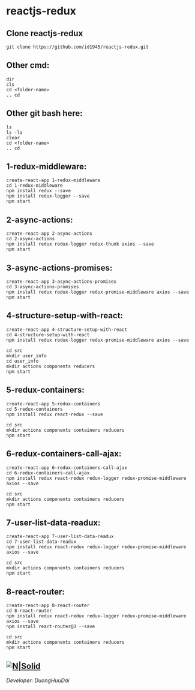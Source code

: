 # reactjs-redux
## Clone reactjs-redux
```
git clone https://github.com/id1945/reactjs-redux.git
```
## Other cmd:
```
dir
cls
cd <folder-name>
.. cd
```
## Other git bash here:
```
ls
ls -la
clear
cd <folder-name>
.. cd
```
## 1-redux-middleware:
```
create-react-app 1-redux-middleware
cd 1-redux-middleware
npm install redux --save
npm install redux-logger --save
npm start
```
## 2-async-actions:
```
create-react-app 2-async-actions
cd 2-async-actions
npm install redux redux-logger redux-thunk axios --save
npm start
```
## 3-async-actions-promises:
```
create-react-app 3-async-actions-promises
cd 3-async-actions-promises
npm install redux redux-logger redux-promise-middleware axios --save
npm start
```
## 4-structure-setup-with-react:
```
create-react-app 4-structure-setup-with-react
cd 4-structure-setup-with-react
npm install redux redux-logger redux-promise-middleware axios --save

cd src
mkdir user_info
cd user_info
mkdir actions components reducers
npm start
```
## 5-redux-containers:
```
create-react-app 5-redux-containers
cd 5-redux-containers
npm install redux react-redux --save

cd src
mkdir actions components containers reducers
npm start
```
## 6-redux-containers-call-ajax:
```
create-react-app 6-redux-containers-call-ajax
cd 6-redux-containers-call-ajax
npm install redux react-redux redux-logger redux-promise-middleware axios --save

cd src
mkdir actions components containers reducers
npm start
```
## 7-user-list-data-readux:
```
create-react-app 7-user-list-data-readux
cd 7-user-list-data-readux
npm install redux react-redux redux-logger redux-promise-middleware axios --save

cd src
mkdir actions components containers reducers
npm start
```
## 8-react-router:
```
create-react-app 8-react-router
cd 8-react-router
npm install redux react-redux redux-logger redux-promise-middleware axios --save
npm install react-router@3 --save

cd src
mkdir actions components containers reducers
npm start
```
[![N|Solid](http://www.tipsoninterview.in/wp-content/uploads/2017/09/react-logo-300x289.png)](https://www.facebook.com/id1892)
------------
*Developer: DuongHuuDai*
